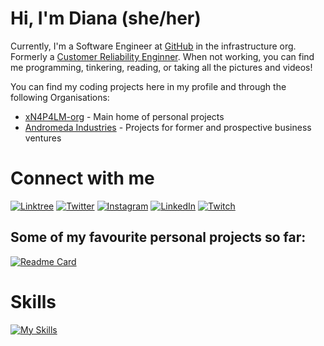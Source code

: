 # Hi, I'm Diana (she/her)

Currently, I'm a Software Engineer at [GitHub](https://github.com/github) in the infrastructure org. Formerly a [Customer Reliability Enginner](https://docs.github.com/en/enterprise-cloud@latest/support/learning-about-github-support/about-github-premium-support). When not working, you can find me programming, tinkering, reading, or taking all the pictures and videos!

You can find my coding projects here in my profile and through the following Organisations:

- [xN4P4LM-org](https://github.com/xn4p4lm-org) - Main home of personal projects
- [Andromeda Industries](https://github.com/AndromedaIndustries) - Projects for former and prospective business ventures

# Connect with me

[![Linktree](https://img.shields.io/badge/Linktree-00B289?style=for-the-badge&logo=linktree&logoColor=white)](https://linktr.ee/xn4p4lm)
[![Twitter](https://img.shields.io/badge/Twitter-1DA1F2?style=for-the-badge&logo=twitter&logoColor=white)](https://twitter.com/xn4p4lm)
[![Instagram](https://img.shields.io/badge/Instagram-E4405F?style=for-the-badge&logo=instagram&logoColor=white)](https://instagram.com/xn4p4lm)
[![LinkedIn](https://img.shields.io/badge/LinkedIn-0077B5?style=for-the-badge&logo=linkedin&logoColor=white)](https://linkedin.com/in/xn4p4lm)
[![Twitch](https://img.shields.io/badge/Twitch-9146FF?style=for-the-badge&logo=twitch&logoColor=white)](https://twitch.tv/xn4p4lm)

## Some of my favourite personal projects so far:

[![Readme Card](https://github-readme-stats.vercel.app/api/pin/?username=xn4p4lm-org&repo=bot-o-cat&show_owner=true)](https://github.com/xn4p4lm-org/bot-o-cat)

# Skills

[![My Skills](https://skillicons.dev/icons?i=github,py,aws,azure,ansible,terraform,go,ts,js,nextjs,tailwind,react,sass,rust,mongodb,mysql,ruby,apple,arduino,bash,bootstrap,c,cs,cpp,cloudflare,cmake,css,debian,discord,docker,dotnet,eclipse,elasticsearch,gcp,git,githubactions,gmail,gradle,grafana,graphql,html,java,jquery,kafka,kubernetes,less,linux,maven,nginx,nodejs,npm,ps,postman,raspberrypi,redhat,redis,ubuntu,vim,visualstudio,vscode,yarn&perline=12)](https://skillicons.dev)
